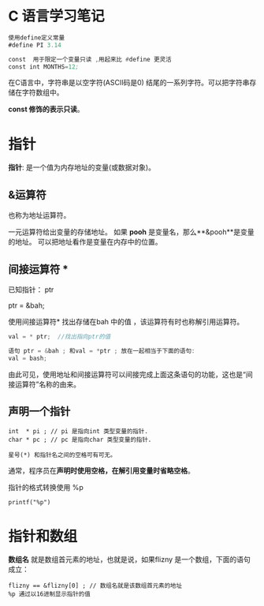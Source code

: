 
# C 语言学习笔记

```asm
使用define定义常量
#define PI 3.14

const  用于限定一个变量只读 ,用起来比 #define 更灵活
const int MONTHS=12;

```

在C语言中，字符串是以空字符(ASCII码是0) 结尾的一系列字符。可以把字符串存储在字符数组中。

**const 修饰的表示只读**。



# 指针

**指针**:  是一个值为内存地址的变量(或数据对象)。

## **&运算符**

也称为地址运算符。

 一元运算符给出变量的存储地址。 如果 **pooh** 是变量名，那么**&pooh**是变量的地址。 可以把地址看作是变量在内存中的位置。



## 间接运算符 * 

已知指针： ptr 

ptr = &bah;

使用间接运算符* 找出存储在bah 中的值 ，该运算符有时也称解引用运算符。

```c
val = * ptr;  //找出指向ptr的值

语句 ptr = &bah ; 和val = *ptr ; 放在一起相当于下面的语句:
val = bash;
```

由此可见，使用地址和间接运算符可以间接完成上面这条语句的功能，这也是“间接运算符”名称的由来。

## 声明一个指针

```
int  * pi ; // pi 是指向int 类型变量的指针.
char * pc ; // pc 是指向char 类型变量的指针.

星号(*) 和指针名之间的空格可有可无。
```

通常，程序员在**声明时使用空格，在解引用变量时省略空格**。

指针的格式转换使用 %p

```
printf("%p")
```



# 指针和数组

**数组名** 就是数组首元素的地址，也就是说，如果flizny 是一个数组，下面的语句成立：

```
flizny == &flizny[0] ; // 数组名就是该数组首元素的地址
%p 通过以16进制显示指针的值
```








